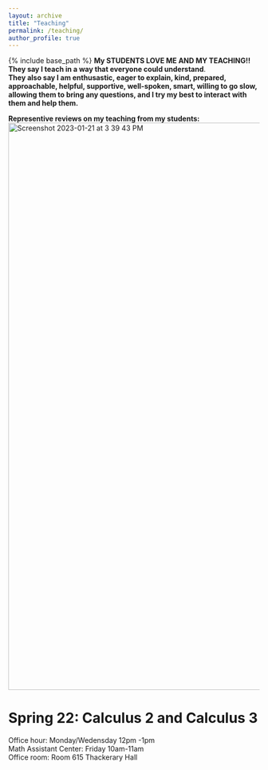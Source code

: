 ```yaml
---
layout: archive
title: "Teaching"
permalink: /teaching/
author_profile: true
---
```


{% include base_path %}
**My STUDENTS LOVE ME AND MY TEACHING!!** <br />
**They say I teach in a way that everyone could understand**.<br />
**They also say I am enthusastic, eager to explain, kind, prepared, approachable, helpful, supportive, well-spoken, smart, willing to go slow, allowing them to bring any questions, and I try my best to interact with them and help them.** <br />

**Representive reviews on my teaching from my students:**
<img width="1135" alt="Screenshot 2023-01-21 at 3 39 43 PM" src="https://user-images.githubusercontent.com/66021647/213886380-b20e5872-757e-4d69-97a3-ebdcf11fa350.png">

Spring 22: Calculus 2 and Calculus 3 
======

Office hour: Monday/Wedensday 12pm -1pm <br />
Math Assistant Center: Friday 10am-11am <br />
Office room: Room 615 Thackerary Hall <br />

